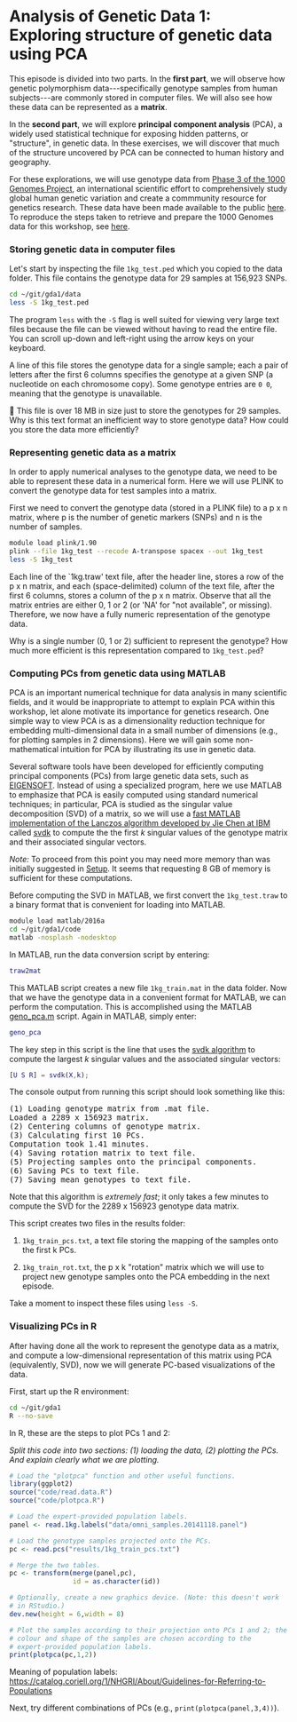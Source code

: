# Analysis of Genetic Data 1:<br>Exploring structure of genetic data using PCA

This episode is divided into two parts. In the **first part**, we will
observe how genetic polymorphism data---specifically genotype samples
from human subjects---are commonly stored in computer files. We will
also see how these data can be represented as a **matrix**.

In the **second part**, we will explore **principal component
analysis** (PCA), a widely used statistical technique for exposing
hidden patterns, or "structure", in genetic data. In these exercises,
we will discover that much of the structure uncovered by PCA can be
connected to human history and geography.

For these explorations, we will use genotype data from [Phase 3 of the
1000 Genomes Project](http://dx.doi.org/10.1038/nature15393), an
international scientific effort to comprehensively study global human
genetic variation and create a commmunity resource for genetics
research. These data have been made available to the public
[here](http://www.1000genomes.org/data). To reproduce the steps taken
to retrieve and prepare the 1000 Genomes data for this workshop, see
[here](../extras/1kg.md).

### Storing genetic data in computer files

Let's start by inspecting the file `1kg_test.ped` which you copied to
the data folder. This file contains the genotype data for 29 samples at
156,923 SNPs.

```bash
cd ~/git/gda1/data
less -S 1kg_test.ped
```

The program `less` with the `-S` flag is well suited for viewing very
large text files because the file can be viewed without having to read
the entire file. You can scroll up-down and left-right using the
arrow keys on your keyboard.

A line of this file stores the genotype data for a single sample; each
a pair of letters after the first 6 columns specifies the genotype at
a given SNP (a nucleotide on each chromosome copy). Some genotype
entries are `0 0`, meaning that the genotype is unavailable.

:pencil: This file is over 18 MB in size just to store the genotypes
for 29 samples. Why is this text format an inefficient way to store
genotype data? How could you store the data more efficiently?

### Representing genetic data as a matrix

In order to apply numerical analyses to the genotype data, we need to
be able to represent these data in a numerical form. Here we will use
PLINK to convert the genotype data for test samples into a matrix.

First we need to convert the genotype data (stored in a PLINK file) to
a p x n matrix, where p is the number of genetic markers (SNPs) and n
is the number of samples. 

```bash
module load plink/1.90
plink --file 1kg_test --recode A-transpose spacex --out 1kg_test
less -S 1kg_test
```

Each line of the `1kg.traw' text file, after the header line, stores a
row of the p x n matrix, and each (space-delimited) column of the text
file, after the first 6 columns, stores a column of the p x n
matrix. Observe that all the matrix entries are either 0, 1 or 2 (or
'NA' for "not available", or missing). Therefore, we now have a fully
numeric representation of the genotype data.

Why is a single number (0, 1 or 2) sufficient to represent the
genotype? How much more efficient is this representation compared to
`1kg_test.ped`?

### Computing PCs from genetic data using MATLAB

PCA is an important numerical technique for data analysis in many
scientific fields, and it would be inappropriate to attempt to explain
PCA within this workshop, let alone motivate its importance for
genetics research. One simple way to view PCA is as a dimensionality
reduction technique for embedding multi-dimensional data in a small
number of dimensions (e.g., for plotting samples in 2
dimensions). Here we will gain some non-mathematical intuition for PCA
by illustrating its use in genetic data.

Several software tools have been developed for efficiently computing
principal components (PCs) from large genetic data sets, such as
[EIGENSOFT](https://www.hsph.harvard.edu/alkes-price/software). Instead
of using a specialized program, here we use MATLAB to emphasize that
PCA is easily computed using standard numerical techniques; in
particular, PCA is studied as the singular value decomposition (SVD)
of a matrix, so we will use a
[fast MATLAB implementation of the Lanczos algorithm developed by Jie Chen at IBM](https://jie-chen-ibm.appspot.com/software.html)
called [svdk](../code/svdk.m) to compute the the first *k* singular
values of the genotype matrix and their associated singular vectors.

*Note:* To proceed from this point you may need more memory than was
initially suggested in [Setup](01-setup.md). It seems that requesting 8
GB of memory is sufficient for these computations.

Before computing the SVD in MATLAB, we first convert the
`1kg_test.traw` to a binary format that is convenient for loading into
MATLAB.

```bash
module load matlab/2016a
cd ~/git/gda1/code
matlab -nosplash -nodesktop
```

In MATLAB, run the data conversion script by entering:

```matlab
traw2mat
```

This MATLAB script creates a new file `1kg_train.mat` in the data
folder. Now that we have the genotype data in a convenient format for
MATLAB, we can perform the computation. This is accomplished using the
MATLAB [geno_pca.m](../code/geno_pca.m) script. Again in MATLAB, simply
enter:

```matlab
geno_pca
```

The key step in this script is the line that uses the
[svdk algorithm](../code/svdk.m) to compute the largest *k* singular
values and the associated singular vectors:

```matlab
[U S R] = svdk(X,k);
```

The console output from running this script should look something like
this:

<pre>(1) Loading genotype matrix from .mat file.
Loaded a 2289 x 156923 matrix.
(2) Centering columns of genotype matrix.
(3) Calculating first 10 PCs.
Computation took 1.41 minutes.
(4) Saving rotation matrix to text file.
(5) Projecting samples onto the principal components.
(6) Saving PCs to text file.
(7) Saving mean genotypes to text file.
</pre>

Note that this algorithm is *extremely fast*; it only takes a few
minutes to compute the SVD for the 2289 x 156923 genotype data matrix.

This script creates two files in the results folder:

1. `1kg_train_pcs.txt`, a text file storing the mapping of the samples
onto the first k PCs. 

2. `1kg_train_rot.txt`, the p x k "rotation" matrix which we will use
to project new genotype samples onto the PCA embedding in the next
episode.

Take a moment to inspect these files using `less -S`.

### Visualizing PCs in R

After having done all the work to represent the genotype data as a
matrix, and compute a low-dimensional representation of this matrix
using PCA (equivalently, SVD), now we will generate PC-based
visualizations of the data.

First, start up the R environment:

```bash
cd ~/git/gda1
R --no-save
```

In R, these are the steps to plot PCs 1 and 2:

*Split this code into two sections: (1) loading the data, (2) plotting the
 PCs. And explain clearly what we are plotting.*

```R
# Load the "plotpca" function and other useful functions.
library(ggplot2)
source("code/read.data.R")
source("code/plotpca.R")

# Load the expert-provided population labels.
panel <- read.1kg.labels("data/omni_samples.20141118.panel")

# Load the genotype samples projected onto the PCs.
pc <- read.pcs("results/1kg_train_pcs.txt")

# Merge the two tables.
pc <- transform(merge(panel,pc),
                id = as.character(id))

# Optionally, create a new graphics device. (Note: this doesn't work
# in RStudio.)
dev.new(height = 6,width = 8)

# Plot the samples according to their projection onto PCs 1 and 2; the
# colour and shape of the samples are chosen according to the
# expert-provided population labels.
print(plotpca(pc,1,2))
```

Meaning of population labels: https://catalog.coriell.org/1/NHGRI/About/Guidelines-for-Referring-to-Populations

Next, try different combinations of PCs (e.g., `print(plotpca(panel,3,4))`).
